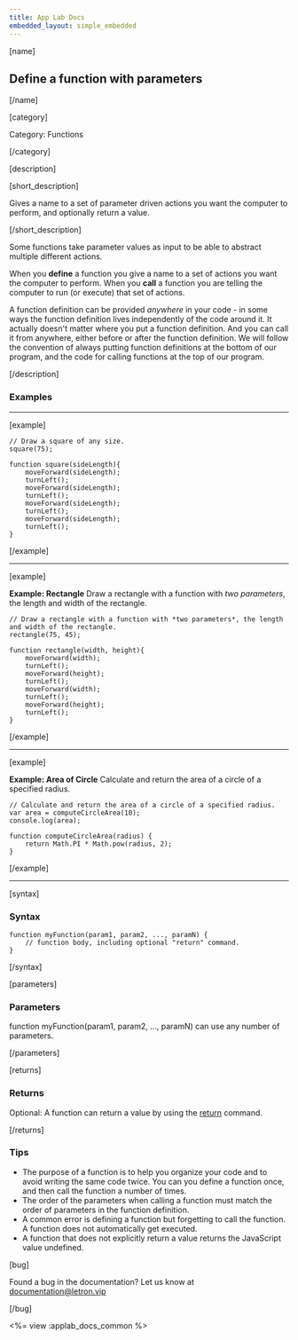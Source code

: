 ```yaml
---
title: App Lab Docs
embedded_layout: simple_embedded
---
```


[name]

## Define a function with parameters

[/name]

[category]

Category: Functions

[/category]

[description]

[short_description]

Gives a name to a set of parameter driven actions you want the computer to perform, and optionally return a value.

[/short_description]

Some functions take parameter values as input to be able to abstract multiple different actions.

When you **define** a function you give a name to a set of actions you want the computer to perform. When you **call** a function you are telling the computer to run (or execute) that set of actions. 

A function definition can be provided *anywhere* in your code - in some ways the function definition lives independently of the code around it. It actually doesn't matter where you put a function definition. And you can call it from anywhere, either before or after the function definition.  We will follow the convention of always putting function definitions at the bottom of our program, and the code for calling functions at the top of our program.

[/description]

### Examples
____________________________________________________
[example]

```
// Draw a square of any size.
square(75);

function square(sideLength){
	moveForward(sideLength);
	turnLeft();
	moveForward(sideLength);
	turnLeft();
	moveForward(sideLength);
	turnLeft();
	moveForward(sideLength);
	turnLeft();
}
```

[/example]
____________________________________________________
[example]

**Example: Rectangle** Draw a rectangle with a function with *two parameters*, the length and width of the rectangle.

```
// Draw a rectangle with a function with *two parameters*, the length and width of the rectangle.
rectangle(75, 45);

function rectangle(width, height){
	moveForward(width);
	turnLeft();
	moveForward(height);
	turnLeft();
	moveForward(width);
	turnLeft();
	moveForward(height);
	turnLeft();
}
```

[/example]
____________________________________________________
[example]

**Example: Area of Circle** Calculate and return the area of a circle of a specified radius.

```
// Calculate and return the area of a circle of a specified radius.
var area = computeCircleArea(10);
console.log(area);

function computeCircleArea(radius) {
    return Math.PI * Math.pow(radius, 2);
}
```

[/example]
____________________________________________________

[syntax]

### Syntax

```
function myFunction(param1, param2, ..., paramN) {
    // function body, including optional "return" command.
}
```

[/syntax]

[parameters]

### Parameters
function myFunction(param1, param2, ..., paramN) can use any number of parameters.

[/parameters]

[returns]

### Returns
Optional: A function can return a value by using the [return](/applab/docs/return) command.

[/returns]

### Tips
- The purpose of a function is to help you organize your code and to avoid writing the same code twice. You can you define a function once, and then call the function a number of times.
- The order of the parameters when calling a function must match the order of parameters in the function definition.
- A common error is defining a function but forgetting to call the function. A function does not automatically get executed.
- A function that does not explicitly return a value returns the JavaScript value undefined.

[bug]

Found a bug in the documentation? Let us know at documentation@letron.vip

[/bug]

<%= view :applab_docs_common %>
